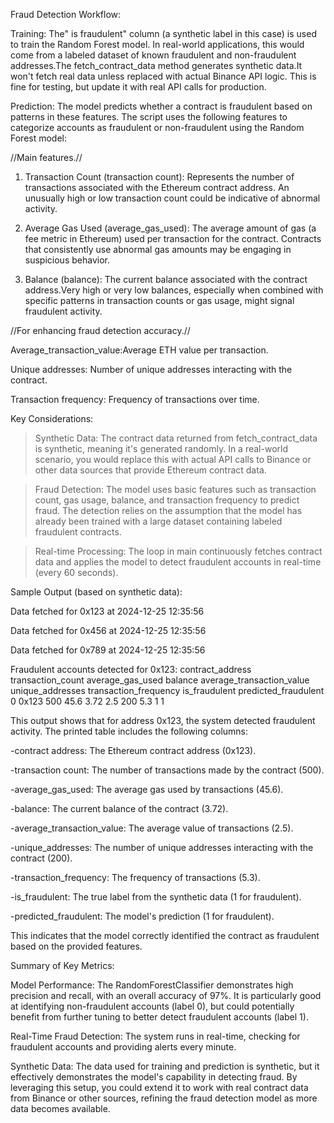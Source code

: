 Fraud Detection Workflow:

Training: The" is fraudulent" column (a synthetic label in this case) is used to train the Random Forest model. In real-world applications, this would come from a labeled dataset of known fraudulent and non-fraudulent addresses.The fetch_contract_data method generates synthetic data.It won't fetch real data unless replaced with actual Binance API logic.
This is fine for testing, but update it with real API calls for production.

Prediction: The model predicts whether a contract is fraudulent based on patterns in these features.
The script uses the following features to categorize accounts as fraudulent or non-fraudulent using the Random Forest model:

//Main features.//

1. Transaction Count (transaction count): Represents the number of transactions associated with the Ethereum contract address. An unusually high or low transaction count could be indicative of abnormal activity.

2. Average Gas Used (average_gas_used): The average amount of gas (a fee metric in Ethereum) used per transaction for the contract. Contracts that consistently use abnormal gas amounts may be engaging in suspicious behavior.

3. Balance (balance): The current balance associated with the contract address.Very high or very low balances, especially when combined with specific patterns in transaction counts or gas usage, might signal fraudulent activity.

//For enhancing fraud detection accuracy.//

Average_transaction_value:Average ETH value per transaction.

Unique addresses: Number of unique addresses interacting with the contract.

Transaction frequency: Frequency of transactions over time.

Key Considerations:

>Synthetic Data: The contract data returned from fetch_contract_data is synthetic, meaning it's generated randomly. In a real-world scenario, you would replace this with actual API calls to Binance or other data sources that provide Ethereum contract data.

>Fraud Detection: The model uses basic features such as transaction count, gas usage, balance, and transaction frequency to predict fraud. The detection relies on the assumption that the model has already been trained with a large dataset containing labeled fraudulent contracts.

>Real-time Processing: The loop in main continuously fetches contract data and applies the model to detect fraudulent accounts in real-time (every 60 seconds).

Sample Output (based on synthetic data):

Data fetched for 0x123 at 2024-12-25 12:35:56

Data fetched for 0x456 at 2024-12-25 12:35:56

Data fetched for 0x789 at 2024-12-25 12:35:56

Fraudulent accounts detected for 0x123:
contract_address transaction_count average_gas_used balance average_transaction_value unique_addresses transaction_frequency is_fraudulent predicted_fraudulent
0 0x123 500 45.6 3.72 2.5 200 5.3 1 1

This output shows that for address 0x123, the system detected fraudulent activity. The printed table includes the following columns:

-contract address: The Ethereum contract address (0x123).

-transaction count: The number of transactions made by the contract (500).

-average_gas_used: The average gas used by transactions (45.6).

-balance: The current balance of the contract (3.72).

-average_transaction_value: The average value of transactions (2.5).

-unique_addresses: The number of unique addresses interacting with the contract (200).

-transaction_frequency: The frequency of transactions (5.3).

-is_fraudulent: The true label from the synthetic data (1 for fraudulent).

-predicted_fraudulent: The model's prediction (1 for fraudulent).

This indicates that the model correctly identified the contract as fraudulent based on the provided features.

Summary of Key Metrics:

Model Performance: The RandomForestClassifier demonstrates high precision and recall, with an overall accuracy of 97%. It is particularly good at identifying non-fraudulent accounts (label 0), but could potentially benefit from further tuning to better detect fraudulent accounts (label 1).

Real-Time Fraud Detection: The system runs in real-time, checking for fraudulent accounts and providing alerts every minute.

Synthetic Data: The data used for training and prediction is synthetic, but it effectively demonstrates the model's capability in detecting fraud.
By leveraging this setup, you could extend it to work with real contract data from Binance or other sources, refining the fraud detection model as more data becomes available.
